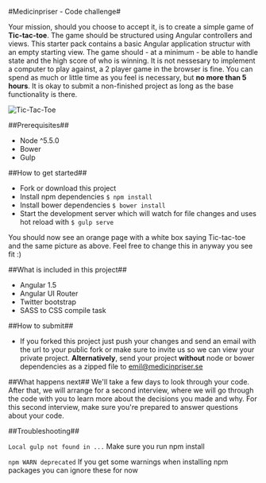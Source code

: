 #Medicinpriser - Code challenge#

Your mission, should you choose to accept it, is to create a simple game of **Tic-tac-toe**. The game should be 
structured using Angular controllers and views. This starter pack contains a basic Angular application structur with an empty
starting view. The game should - at a minimum - be able to handle state and the high score of who is winning. It is not nessesary to implement a computer to play against, a 2 player game in the browser is fine. You can spend as much or little time as you feel is necessary, but **no more than 5 hours**. It is okay to submit a non-finished project as long as the base functionality is there.

![Tic-Tac-Toe](source/images/TicTacToe.png)


##Prerequisites##
* Node ^5.5.0
* Bower
* Gulp

##How to get started##
* Fork or download this project
* Install npm dependencies ```$ npm install```
* Install bower dependencies ```$ bower install```
* Start the development server which will watch for file changes and uses hot reload with ```$ gulp serve```

You should now see an orange page with a white box saying Tic-tac-toe and the same picture as above. Feel free to change 
this in anyway you see fit :)

##What is included in this project##
* Angular 1.5
* Angular UI Router
* Twitter bootstrap
* SASS to CSS compile task

##How to submit##
* If you forked this project just push your changes and send an email with the url to your public fork or make sure to 
invite us so we can view your private project. **Alternatively**, send your project **without** node or bower dependencies as a zipped file to emil@medicinpriser.se

##What happens next##
We'll take a few days to look through your code. After that, we will arrange for a second interview, where we will go through the code with you to learn more about the decisions you made and why. For this second interview, make sure you're prepared to answer questions about your code.

##Troubleshooting##

`Local gulp not found in ...`
Make sure you run npm install

`npm WARN deprecated`
If you get some warnings when installing npm packages you can ignore these for now
